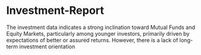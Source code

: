 # Investment-Report
The investment data indicates a strong inclination toward Mutual Funds and Equity Markets, particularly among younger investors, primarily driven by expectations of better or assured returns. However, there is a lack of long-term investment orientation
